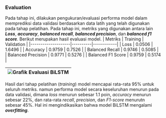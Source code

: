 ### Evaluation
Pada tahap ini, dilakukan pengukuran/evaluasi performa model dalam memprediksi data validasi berdasarkan data latih yang telah digunakan pada tahap pelatihan. Pada tahap ini, metriks yang digunakan antara lain ***Loss***, ***accuracy***, ***balanced recall***, ***balanced precision***, dan ***balanced f1 score***. Berikut merupakan hasil evaluasi model.
| Metriks            | Training | Validation |
|--------------------|----------|------------|
| Loss               | 0.0506   | 1.6496     |
| Accuracy           | 0.9759   | 0.7526     |
| Balanced Recall    | 0.9746   | 0.5085     |
| Balanced Precision | 0.9771   | 0.5276     |
| Balanced F1 Score  | 0.9759   | 0.5174     |

| ![Grafik Evaluasi BiLSTM](https://raw.githubusercontent.com/DL-Kel2-TemanNgorte/Machine-Learning/main/assets/grafik%20evaluasi%20BiLSTM.png?token=GHSAT0AAAAAAB3GYHOL7YI7FZKWZYK323OSY5ALCGA) |
|-----------------------------------------------------------------------------------------------------------------------------------------------------------------------------------------------|

Hasil dari tahap pelatihan (*training*) model mencapai rata-rata 95% untuk seluruh metriks. namun performa model secara keseluruhan menurun pada data validasi, dimana *loss* menurun sebesar 1.1 poin, *accuracy* menurun sebesar 22%, dan rata-rata *recall*, *precision*, dan *F1-score* menurutn sebesar 45%. Hal ini mengindikasikan bahwa model BiLSTM mengalami ***overfitting***.